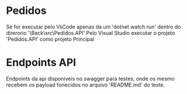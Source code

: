 # Pedidos
Se for executar pelo VsCode apenas da um 'dotnet watch run' dentro do direrorio '\Back\src\Pedidos.API'
Pelo Visual Studio executar o projeto 'Pedidos.API' como projeto Principal

# Endpoints API
Endpoints da api disponiveis no swagger para testes, onde os mesmo recebem os payload fonecidos no arquivo 'README.md' do teste.


